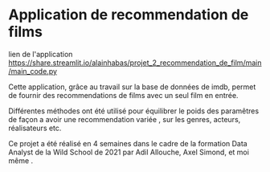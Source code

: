 # Application de recommendation de films

lien de l'application https://share.streamlit.io/alainhabas/projet_2_recommendation_de_film/main/main_code.py

Cette application, grâce au travail sur la base de données de imdb, permet de fournir des recommendations de films avec un seul film en entrée.

Différentes méthodes ont été utilisé pour équilibrer le poids des paramêtres de façon a avoir une recommendation variée , sur les genres, acteurs, réalisateurs etc. 

Ce projet a été réalisé en 4 semaines dans le cadre de la formation Data Analyst de la Wild School de 2021 par Adil Allouche, Axel Simond, et moi même .

